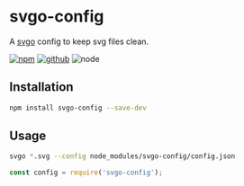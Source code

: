 # svgo-config

A [svgo] config to keep svg files clean.

[![npm][npm-badge]][npm-url]
[![github][github-badge]][github-url]
![node][node-badge]

[svgo]: https://github.com/svg/svgo
[npm-url]: https://www.npmjs.com/package/svgo-config
[npm-badge]: https://img.shields.io/npm/v/svgo-config.svg?style=flat-square&logo=npm
[github-url]: https://github.com/best-shot/svgo-config
[github-badge]: https://img.shields.io/npm/l/svgo-config.svg?style=flat-square&colorB=blue&logo=github
[node-badge]: https://img.shields.io/node/v/svgo-config.svg?style=flat-square&colorB=green&logo=node.js

## Installation

```bash
npm install svgo-config --save-dev
```

## Usage

```bash
svgo *.svg --config node_modules/svgo-config/config.json
```

```js
const config = require('svgo-config');
```

